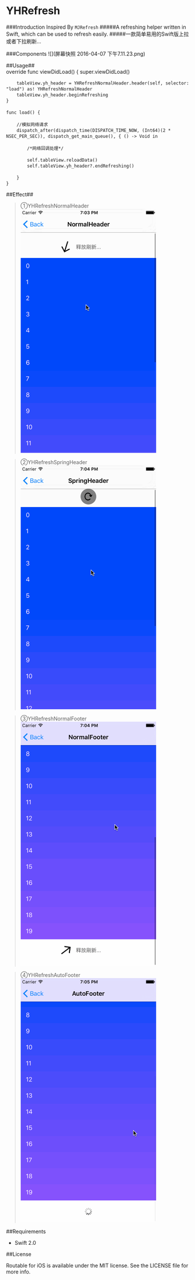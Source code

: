 # YHRefresh

###Introduction 
Inspired By `MJRefresh`
#####A refreshing helper written in Swift, which can be used to refresh easily.
#####一款简单易用的Swift版上拉或者下拉刷新...

###Components
![](屏幕快照 2016-04-07 下午7.11.23.png)
 
##Usage##   
    override func viewDidLoad() {
        super.viewDidLoad()
        
        tableView.yh_header = YHRefreshNormalHeader.header(self, selector: "load") as! YHRefreshNormalHeader
        tableView.yh_header.beginRefreshing
    }
    
    func load() {
        
        //模拟网络请求
        dispatch_after(dispatch_time(DISPATCH_TIME_NOW, (Int64)(2 * NSEC_PER_SEC)), dispatch_get_main_queue(), { () -> Void in
            
            /*网络回调处理*/
            
            self.tableView.reloadData()
            self.tableView.yh_header?.endRefreshing()
            
        }
    }

##Effect## 
>①YHRefreshNormalHeader
![](123.gif)

>②YHRefreshSpringHeader
![](234.gif)

>③YHRefreshNormalFooter
![](345.gif)

>④YHRefreshAutoFooter
![](456.gif)

##Requirements
* Swift 2.0


##License

Routable for iOS is available under the MIT license. See the LICENSE file for more info.

